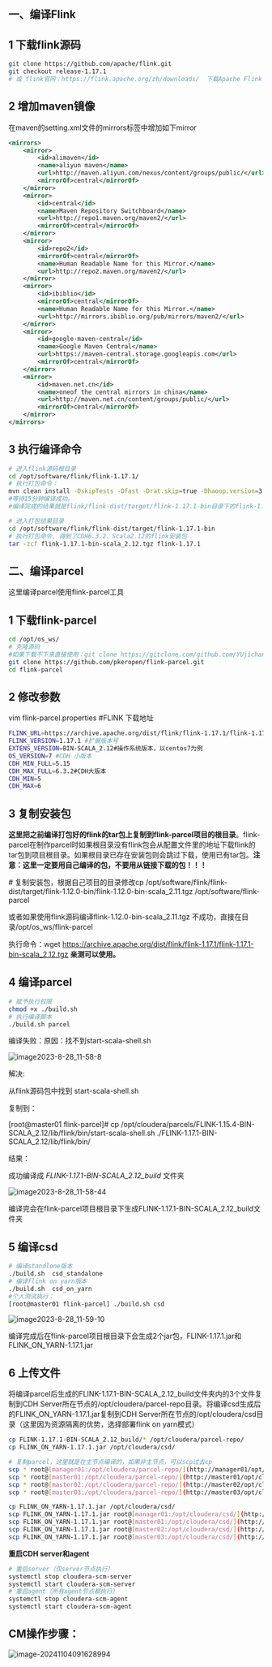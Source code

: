 ## **一、编译Flink**

## **1 下载flink源码**

```bash
git clone https://github.com/apache/flink.git
git checkout release-1.17.1
# 或 flink官网：https://flink.apache.org/zh/downloads/  下载Apache Flink 1.17.1 -(Source)
```

## **2 增加maven镜像**

在maven的setting.xml文件的mirrors标签中增加如下mirror 

```xml
<mirrors>
    <mirror>
        <id>alimaven</id>
        <name>aliyun maven</name>
        <url>http://maven.aliyun.com/nexus/content/groups/public/</url>
        <mirrorOf>central</mirrorOf>
    </mirror>
    <mirror>
        <id>central</id>
        <name>Maven Repository Switchboard</name>
        <url>http://repo1.maven.org/maven2/</url>
        <mirrorOf>central</mirrorOf>
    </mirror>
    <mirror>
        <id>repo2</id>
        <mirrorOf>central</mirrorOf>
        <name>Human Readable Name for this Mirror.</name>
        <url>http://repo2.maven.org/maven2/</url>
    </mirror>
    <mirror>
        <id>ibiblio</id>
        <mirrorOf>central</mirrorOf>
        <name>Human Readable Name for this Mirror.</name>
        <url>http://mirrors.ibiblio.org/pub/mirrors/maven2/</url>
    </mirror>
    <mirror>
        <id>google-maven-central</id>
        <name>Google Maven Central</name>
        <url>https://maven-central.storage.googleapis.com</url>
        <mirrorOf>central</mirrorOf>
    </mirror>
    <mirror>
        <id>maven.net.cn</id>
        <name>oneof the central mirrors in china</name>
        <url>http://maven.net.cn/content/groups/public/</url>
        <mirrorOf>central</mirrorOf>
    </mirror>
</mirrors>
```



## **3 执行编译命令**

```bash
# 进入flink源码根目录
cd /opt/software/flink/flink-1.17.1/
# 执行打包命令：
mvn clean install -DskipTests -Dfast -Drat.skip=true -Dhaoop.version=3.0.0-cdh6.3.2 -Pvendor-repos -Dinclude-hadoop -Dscala-2.12 -T2C
#等待15分钟编译成功。
#编译完成的结果就是flink/flink-dist/target/flink-1.17.1-bin目录下的flink-1.17.1文件夹，接下来把flink-1.17.1打包成tar包

# 进入打包结果目录
cd /opt/software/flink/flink-dist/target/flink-1.17.1-bin
# 执行打包命令, 得到了CDH6.3.2、Scala2.12的flink安装包
tar -zcf flink-1.17.1-bin-scala_2.12.tgz flink-1.17.1
```

## **二、编译parcel**

这里编译parcel使用flink-parcel工具

## **1 下载flink-parcel**

```bash
cd /opt/os_ws/
# 克隆源码
#如果下载不下来直接使用：git clone https://gitclone.com/github.com/YUjichang/flink-parcel.git
git clone https://github.com/pkeropen/flink-parcel.git
cd flink-parcel
```

## **2 修改参数**

vim flink-parcel.properties #FLINK 下载地址

```bash
FLINK_URL=https://archive.apache.org/dist/flink/flink-1.17.1/flink-1.17.1-bin-scala_2.12.tgz  #flink版本号
FLINK_VERSION=1.17.1 #扩展版本号
EXTENS_VERSION=BIN-SCALA_2.12#操作系统版本，以centos7为例
OS_VERSION=7 #CDH 小版本
CDH_MIN_FULL=5.15
CDH_MAX_FULL=6.3.2#CDH大版本
CDH_MIN=5
CDH_MAX=6
```

## **3 复制安装包**

**这里把之前编译打包好的flink的tar包上复制到flink-parcel项目的根目录**。flink-parcel在制作parcel时如果根目录没有flink包会从配置文件里的地址下载flink的tar包到项目根目录。如果根目录已存在安装包则会跳过下载，使用已有tar包。**注意：这里一定要用自己编译的包，不要用从链接下载的包！！！**

\# 复制安装包，根据自己项目的目录修改cp /opt/software/flink/flink-dist/target/flink-1.12.0-bin/flink-1.12.0-bin-scala_2.11.tgz /opt/software/flink-parcel

或者如果使用flink源码编译flink-1.12.0-bin-scala_2.11.tgz 不成功，直接在目录/opt/os_ws/flink-parcel

执行命令：wget https://archive.apache.org/dist/flink/flink-1.17.1/flink-1.17.1-bin-scala_2.12.tgz **亲测可以使用。**

## **4 编译parcel**

```bash
# 赋予执行权限
chmod +x ./build.sh
# 执行编译脚本
./build.sh parcel
```

编译失败：原因：找不到start-scala-shell.sh

![image2023-8-28_11-58-8](https://raw.githubusercontent.com/Light-Towers/picture/master/noctilucent-lamp/image2023-8-28_11-58-8.png)

解决:

从flink源码包中找到 start-scala-shell.sh

复制到：

[root@master01 flink-parcel]# cp /opt/cloudera/parcels/FLINK-1.15.4-BIN-SCALA_2.12/lib/flink/bin/start-scala-shell.sh ./FLINK-1.17.1-BIN-SCALA_2.12/lib/flink/bin/

结果：

成功编译成 *FLINK-1.17.1-BIN-SCALA_2.12_build* 文件夹

![image2023-8-28_11-58-44](https://raw.githubusercontent.com/Light-Towers/picture/master/noctilucent-lamp/image2023-8-28_11-58-44.png)

 

编译完会在flink-parcel项目根目录下生成FLINK-1.17.1-BIN-SCALA_2.12_build文件夹

## **5 编译csd**

```bash
# 编译standlone版本
./build.sh  csd_standalone
# 编译flink on yarn版本
./build.sh  csd_on_yarn
#个人测试执行：
[root@master01 flink-parcel] ./build.sh csd
```

![image2023-8-28_11-59-10](https://raw.githubusercontent.com/Light-Towers/picture/master/noctilucent-lamp/image2023-8-28_11-59-10.png)

编译完成后在flink-parcel项目根目录下会生成2个jar包，FLINK-1.17.1.jar和FLINK_ON_YARN-1.17.1.jar

## **6 上传文件**

将编译parcel后生成的FLINK-1.17.1-BIN-SCALA_2.12_build文件夹内的3个文件复制到CDH Server所在节点的/opt/cloudera/parcel-repo目录。将编译csd生成后的FLINK_ON_YARN-1.17.1.jar复制到CDH Server所在节点的/opt/cloudera/csd目录（这里因为资源隔离的优势，选择部署flink on yarn模式）

```bash
cp FLINK-1.17.1-BIN-SCALA_2.12_build/* /opt/cloudera/parcel-repo/
cp FLINK_ON_YARN-1.17.1.jar /opt/cloudera/csd/

# 复制parcel，这里就是在主节点编译的，如果非主节点，可以scp过去cp 
scp * root@[manager01:/opt/cloudera/parcel-repo/](http://manager01/opt/cloudera/parcel-repo/)
scp * root@[master01:/opt/cloudera/parcel-repo/](http://master01/opt/cloudera/parcel-repo/)
scp * root@[master02:/opt/cloudera/parcel-repo/](http://master02/opt/cloudera/parcel-repo/)
scp * root@[master03:/opt/cloudera/parcel-repo/](http://master03/opt/cloudera/parcel-repo/)

cp FLINK_ON_YARN-1.17.1.jar /opt/cloudera/csd/
scp FLINK_ON_YARN-1.17.1.jar root@[manager01:/opt/cloudera/csd/](http://manager01/opt/cloudera/csd/)
scp FLINK_ON_YARN-1.17.1.jar root@[master01:/opt/cloudera/csd/](http://master01/opt/cloudera/csd/)
scp FLINK_ON_YARN-1.17.1.jar root@[master02:/opt/cloudera/csd/](http://master02/opt/cloudera/csd/)
scp FLINK_ON_YARN-1.17.1.jar root@[master03:/opt/cloudera/csd/](http://master03/opt/cloudera/csd/)
```

 

**重启CDH server和agent**

```bash
# 重启server（仅server节点执行）
systemctl stop cloudera-scm-server
systemctl start cloudera-scm-server
# 重启agent（所有agent节点都执行）
systemctl stop cloudera-scm-agent
systemctl start cloudera-scm-agent
```

 

## **CM操作步骤：**

 ![image-20241104091628994](https://raw.githubusercontent.com/Light-Towers/picture/master/noctilucent-lamp/image-20241104091628994.png)
